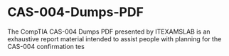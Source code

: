 # CAS-004-Dumps-PDF
The CompTIA CAS-004 Dumps PDF presented by ITEXAMSLAB is an exhaustive report material intended to assist people with planning for the CAS-004 confirmation tes
